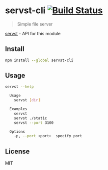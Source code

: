 # servst-cli [![Build Status][travis-image]][travis-url]

> Simple file server

[servst][servst] - API for this module

## Install

```sh
npm install --global servst-cli
```

## Usage

```sh
servst --help

  Usage
    servst [dir]

  Examples
    servst
    servst ./static
    servst --port 3100

  Options
    -p, --port <port>  specify port
```

## License

MIT

[travis-url]: https://travis-ci.org/andrepolischuk/servst-cli
[travis-image]: https://travis-ci.org/andrepolischuk/servst-cli.svg?branch=master

[servst]: https://github.com/andrepolischuk/servst
